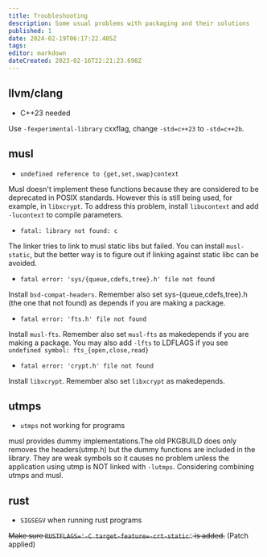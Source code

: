 ```yaml
---
title: Troubleshooting
description: Some usual problems with packaging and their solutions
published: 1
date: 2024-02-19T06:17:22.405Z
tags: 
editor: markdown
dateCreated: 2023-02-16T22:21:23.698Z
---
```


## llvm/clang

- C++23 needed

Use `-fexperimental-library` cxxflag, change `-std=c++23` to `-std=c++2b`.

## musl

- `undefined reference to {get,set,swap}context`

Musl doesn't implement these functions because they are considered to be deprecated in POSIX standards. However this is still being used, for example, in `libxcrypt`.
To address this problem, install `libucontext` and add `-lucontext` to compile parameters.

- `fatal: library not found: c`

The linker tries to link to musl static libs but failed. You can install `musl-static`, but the better way is to figure out if linking against static libc can be avoided.

- `fatal error: 'sys/{queue,cdefs,tree}.h' file not found`

Install `bsd-compat-headers`. Remember also set sys-{queue,cdefs,tree}.h (the one that not found) as depends if you are making a package.

- `fatal error: 'fts.h' file not found`

Install `musl-fts`. Remember also set `musl-fts` as makedepends if you are making a package. You may also add `-lfts` to LDFLAGS if you see `undefined symbol: fts_{open,close,read}`

- `fatal error: 'crypt.h' file not found`

Install `libxcrypt`. Remember also set `libxcrypt` as makedepends.

## utmps

- `utmps` not working for programs

musl provides dummy implementations.The old PKGBUILD does only removes the headers(utmp.h) but the dummy functions are included in the library. They are weak symbols so it causes no problem unless the application using utmp is NOT linked with ``-lutmps``. Considering combining utmps and musl.

## rust

- `SIGSEGV` when running rust programs

~~Make sure `RUSTFLAGS='-C target-feature=-crt-static'` is added.~~ (Patch applied)


